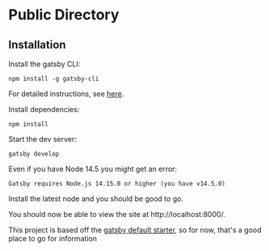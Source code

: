 # Public Directory

## Installation

Install the gatsby CLI:

    npm install -g gatsby-cli

For detailed instructions, see
[here](https://www.gatsbyjs.com/docs/tutorial/part-0/#installation-guide).

Install dependencies:
    
    npm install

Start the dev server:

    gatsby develop

Even if you have Node 14.5 you might get an error:

    Gatsby requires Node.js 14.15.0 or higher (you have v14.5.0)

Install the latest node and you should be good to go.

You should now be able to view the site at http://localhost:8000/.

This project is based off the [gatsby default
starter](https://github.com/gatsbyjs/gatsby-starter-default), so for now,
that's a good place to go for information
